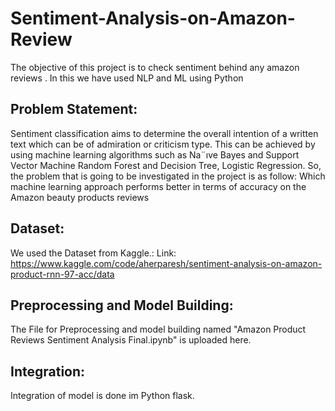 # Sentiment-Analysis-on-Amazon-Review
The objective of this project is to check sentiment behind any amazon reviews . In this we have used NLP and ML using Python
## Problem Statement: 
Sentiment classification aims to determine the overall intention of a written text which can be of admiration or criticism type. This can be achieved by using
machine learning algorithms such as Na¨ıve Bayes and Support Vector Machine Random Forest and Decision Tree, Logistic Regression. So, the problem that is going to be investigated in the project is as follow: Which machine learning approach performs better in terms of accuracy on the Amazon beauty products reviews
## Dataset:
We used the Dataset from Kaggle.:
Link: https://www.kaggle.com/code/aherparesh/sentiment-analysis-on-amazon-product-rnn-97-acc/data
## Preprocessing and Model Building: 
The File for Preprocessing and model building named "Amazon Product Reviews Sentiment Analysis Final.ipynb" is uploaded here.
## Integration:
Integration of model is done im Python flask.


